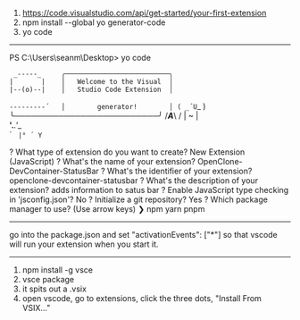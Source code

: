 1. https://code.visualstudio.com/api/get-started/your-first-extension
2. npm install --global yo generator-code
3. yo code

---

PS C:\Users\seanm\Desktop> yo code

     _-----_     ╭──────────────────────────╮
    |       |    │   Welcome to the Visual  │
    |--(o)--|    │   Studio Code Extension  │
   `---------´   │        generator!        │
    ( _´U`_ )    ╰──────────────────────────╯
    /___A___\   /
     |  ~  |     
   __'.___.'__   
 ´   `  |° ´ Y ` 

? What type of extension do you want to create? New Extension (JavaScript)
? What's the name of your extension? OpenClone-DevContainer-StatusBar
? What's the identifier of your extension? openclone-devcontainer-statusbar
? What's the description of your extension? adds information to satus bar
? Enable JavaScript type checking in 'jsconfig.json'? No
? Initialize a git repository? Yes
? Which package manager to use? (Use arrow keys)
❯ npm 
  yarn 
  pnpm 

---

go into the package.json and set "activationEvents": ["*"] so that vscode will run your extension when you start it.

---

1. npm install -g vsce
2. vsce package
3. it spits out a .vsix
4. open vscode, go to extensions, click the three dots, "Install From VSIX..."



